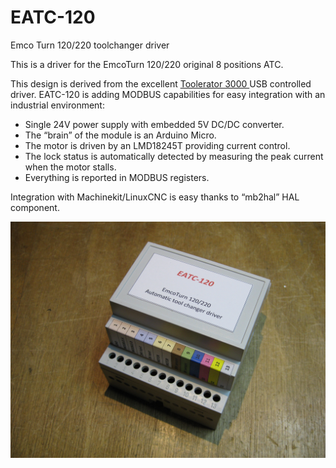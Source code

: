 # EATC-120
Emco Turn 120/220 toolchanger driver

This is a driver for the EmcoTurn 120/220 original 8 positions ATC.

This design is derived from the excellent [Toolerator 3000 ](http://bgp.nu/~tom/pub/toolerator3000/) USB controlled driver.
EATC-120 is adding MODBUS capabilities for easy integration with an industrial environment:
* Single 24V power supply with embedded 5V DC/DC converter.
* The “brain” of the module is an Arduino Micro.
* The motor is driven by an LMD18245T providing current control.
* The lock status is automatically detected by measuring the peak current when the motor stalls.
* Everything is reported in MODBUS registers.

Integration with Machinekit/LinuxCNC is easy thanks to “mb2hal” HAL component.

![EATC-120 picture](/pictures/IMG_2226.JPG)
